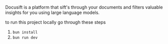 Docusift is a platform that sift's through your documents and filters valuable insights for you using large language models. 

to run this project locally go through these steps

1. `bun install`
2. `bun run dev`
